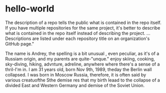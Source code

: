# hello-world
The description of a repo tells the public what is contained in the repo itself. If you have multiple repositories for the same project, it's better to describe what is contained in the repo itself instead of describing the project. ... Descriptions are listed under each repository title on an organization's GitHub page."

 The name is Andrey, the spelling is a bit unusual , even peculiar, as it's of a Russiam origin, and my parents are quite-"unque."  enjoy skiing, cooking, sky-diving, hiking, advnture, adreline, anywhere where there's a sense of a thril-I'm in. I am 31 years old, born Nov 9th, 1989, theday the Berlin wall collapsed. I was born in Moscow Russia, therefore, it is often said by various creatuofthe Sthe demise res that my birth leaad to the collapse of a divided East and Western Germany and demise of the Soviet Union. 
